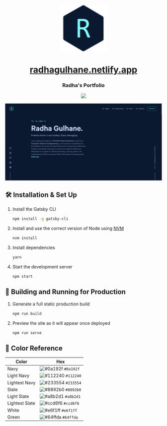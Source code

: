<p align="center">
    <a href="https://radhagulhane.netlify.app/">
        <img src="src/images/logo.png" alt="Panda Logo" height="150">
    </a>
</p>

<div align="center">
    <a href="https://radhagulhane.netlify.app"><h1>radhagulhane.netlify.app</h1></a>
    <h3>Radha's Portfolio</h3>
</div>

<div align="center">
    <a href="https://app.netlify.com/sites/radhagulhane/deploys">
        <img src="https://api.netlify.com/api/v1/badges/fd027885-3ba9-437f-9377-2fe1ec74e437/deploy-status">
    </a>
</div>

<p align="center">
    <a href="https://radhagulhane.netlify.app/">
        <img src="src/images/og.png">
    </a>
</p>

## 🛠 Installation & Set Up

1. Install the Gatsby CLI

   ```sh
   npm install -g gatsby-cli
   ```

2. Install and use the correct version of Node using [NVM](https://github.com/nvm-sh/nvm)

   ```sh
   nvm install
   ```

3. Install dependencies

   ```sh
   yarn
   ```

4. Start the development server

   ```sh
   npm start
   ```

## 🚀 Building and Running for Production

1. Generate a full static production build

   ```sh
   npm run build
   ```

1. Preview the site as it will appear once deployed

   ```sh
   npm run serve
   ```

## 🎨 Color Reference

| Color          | Hex                                                                |
| -------------- | ------------------------------------------------------------------ |
| Navy           | ![#0a192f](https://via.placeholder.com/10/0a192f?text=+) `#0a192f` |
| Light Navy     | ![#112240](https://via.placeholder.com/10/0a192f?text=+) `#112240` |
| Lightest Navy  | ![#233554](https://via.placeholder.com/10/303C55?text=+) `#233554` |
| Slate          | ![#8892b0](https://via.placeholder.com/10/8892b0?text=+) `#8892b0` |
| Light Slate    | ![#a8b2d1](https://via.placeholder.com/10/a8b2d1?text=+) `#a8b2d1` |
| Lightest Slate | ![#ccd6f6](https://via.placeholder.com/10/ccd6f6?text=+) `#ccd6f6` |
| White          | ![#e6f1ff](https://via.placeholder.com/10/e6f1ff?text=+) `#e6f1ff` |
| Green          | ![#64ffda](https://via.placeholder.com/10/64ffda?text=+) `#64ffda` |
